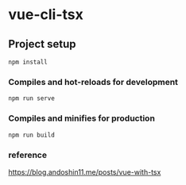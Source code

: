 # vue-cli-tsx

## Project setup
```
npm install
```

### Compiles and hot-reloads for development
```
npm run serve
```

### Compiles and minifies for production
```
npm run build
```

### reference

https://blog.andoshin11.me/posts/vue-with-tsx